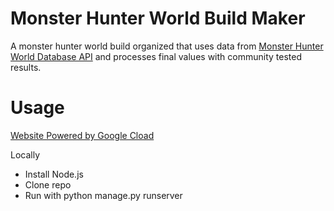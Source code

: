 # Monster Hunter World Build Maker

A monster hunter world build organized that uses data from [Monster Hunter World Database API](https://docs.mhw-db.com/) and processes final values with community tested results.

# Usage

[Website Powered by Google Cload](http://34.162.221.130/)

Locally
  - Install Node.js
  - Clone repo
  - Run with python manage.py runserver
